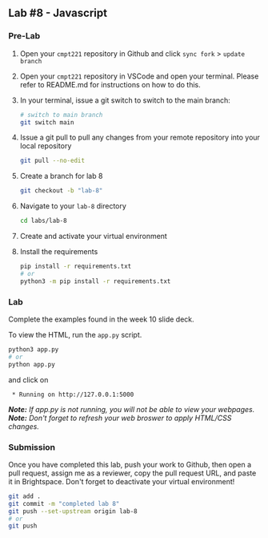## Lab #8 - Javascript

### Pre-Lab
1. Open your `cmpt221` repository in Github and click `sync fork` > `update branch`

2. Open your `cmpt221` repository in VSCode and open your terminal. Please refer to README.md for instructions on how to do this. 
3. In your terminal, issue a git switch to switch to the main branch:
    ```bash
    # switch to main branch
    git switch main
    ```
4. Issue a git pull to pull any changes from your remote repository into your local repository
    ```bash
    git pull --no-edit
    ```
5. Create a branch for lab 8
    ```bash
    git checkout -b "lab-8" 
    ```

6. Navigate to your `lab-8` directory
    ```bash
    cd labs/lab-8
    ```

7. Create and activate your virtual environment
8. Install the requirements
    ```bash
    pip install -r requirements.txt
    # or
    python3 -m pip install -r requirements.txt
    ```


### Lab 
Complete the examples found in the week 10 slide deck.

To view the HTML, run the `app.py` script.

```bash
python3 app.py
# or
python app.py
```

and click on 
```
 * Running on http://127.0.0.1:5000
```

_**Note:** If app.py is not running, you will not be able to view your webpages._  
_**Note:** Don't forget to refresh your web broswer to apply HTML/CSS changes._

### Submission
Once you have completed this lab, push your work to Github, then open a pull request, assign me as a reviewer, copy the pull request URL, and paste it in Brightspace. Don't forget to deactivate your virtual environment!

```bash
git add .
git commit -m "completed lab 8"
git push --set-upstream origin lab-8
# or
git push
```

